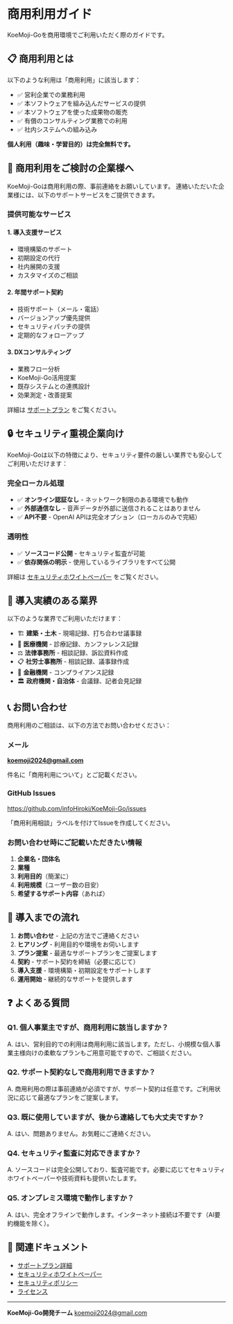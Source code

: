 # 商用利用ガイド

KoeMoji-Goを商用環境でご利用いただく際のガイドです。

## 📋 商用利用とは

以下のような利用は「商用利用」に該当します：

- ✅ 営利企業での業務利用
- ✅ 本ソフトウェアを組み込んだサービスの提供
- ✅ 本ソフトウェアを使った成果物の販売
- ✅ 有償のコンサルティング業務での利用
- ✅ 社内システムへの組み込み

**個人利用（趣味・学習目的）は完全無料です。**

## 🏢 商用利用をご検討の企業様へ

KoeMoji-Goは商用利用の際、事前連絡をお願いしています。
連絡いただいた企業様には、以下のサポートサービスをご提供できます。

### 提供可能なサービス

#### 1. 導入支援サービス
- 環境構築のサポート
- 初期設定の代行
- 社内展開の支援
- カスタマイズのご相談

#### 2. 年間サポート契約
- 技術サポート（メール・電話）
- バージョンアップ優先提供
- セキュリティパッチの提供
- 定期的なフォローアップ

#### 3. DXコンサルティング
- 業務フロー分析
- KoeMoji-Go活用提案
- 既存システムとの連携設計
- 効果測定・改善提案

詳細は [サポートプラン](SUPPORT_PLANS.md) をご覧ください。

## 🔒 セキュリティ重視企業向け

KoeMoji-Goは以下の特徴により、セキュリティ要件の厳しい業界でも安心してご利用いただけます：

### 完全ローカル処理
- ✅ **オンライン認証なし** - ネットワーク制限のある環境でも動作
- ✅ **外部通信なし** - 音声データが外部に送信されることはありません
- ✅ **API不要** - OpenAI APIは完全オプション（ローカルのみで完結）

### 透明性
- ✅ **ソースコード公開** - セキュリティ監査が可能
- ✅ **依存関係の明示** - 使用しているライブラリをすべて公開

詳細は [セキュリティホワイトペーパー](SECURITY_WHITEPAPER.md) をご覧ください。

## 🎯 導入実績のある業界

以下のような業界でご利用いただけます：

- 🏗️ **建築・土木** - 現場記録、打ち合わせ議事録
- 🏥 **医療機関** - 診療記録、カンファレンス記録
- ⚖️ **法律事務所** - 相談記録、訴訟資料作成
- 📋 **社労士事務所** - 相談記録、議事録作成
- 🏦 **金融機関** - コンプライアンス記録
- 🏛️ **政府機関・自治体** - 会議録、記者会見記録

## 📞 お問い合わせ

商用利用のご相談は、以下の方法でお問い合わせください：

### メール
**koemoji2024@gmail.com**

件名に「商用利用について」とご記載ください。

### GitHub Issues
https://github.com/infoHiroki/KoeMoji-Go/issues

「商用利用相談」ラベルを付けてIssueを作成してください。

### お問い合わせ時にご記載いただきたい情報

1. **企業名・団体名**
2. **業種**
3. **利用目的**（簡潔に）
4. **利用規模**（ユーザー数の目安）
5. **希望するサポート内容**（あれば）

## 🚀 導入までの流れ

1. **お問い合わせ** - 上記の方法でご連絡ください
2. **ヒアリング** - 利用目的や環境をお伺いします
3. **プラン提案** - 最適なサポートプランをご提案します
4. **契約** - サポート契約を締結（必要に応じて）
5. **導入支援** - 環境構築・初期設定をサポートします
6. **運用開始** - 継続的なサポートを提供します

## ❓ よくある質問

### Q1. 個人事業主ですが、商用利用に該当しますか？
A. はい、営利目的での利用は商用利用に該当します。ただし、小規模な個人事業主様向けの柔軟なプランもご用意可能ですので、ご相談ください。

### Q2. サポート契約なしで商用利用できますか？
A. 商用利用の際は事前連絡が必須ですが、サポート契約は任意です。ご利用状況に応じて最適なプランをご提案します。

### Q3. 既に使用していますが、後から連絡しても大丈夫ですか？
A. はい、問題ありません。お気軽にご連絡ください。

### Q4. セキュリティ監査に対応できますか？
A. ソースコードは完全公開しており、監査可能です。必要に応じてセキュリティホワイトペーパーや技術資料も提供いたします。

### Q5. オンプレミス環境で動作しますか？
A. はい、完全オフラインで動作します。インターネット接続は不要です（AI要約機能を除く）。

## 📄 関連ドキュメント

- [サポートプラン詳細](SUPPORT_PLANS.md)
- [セキュリティホワイトペーパー](SECURITY_WHITEPAPER.md)
- [セキュリティポリシー](../SECURITY.md)
- [ライセンス](../../LICENSE)

---

**KoeMoji-Go開発チーム**
koemoji2024@gmail.com
